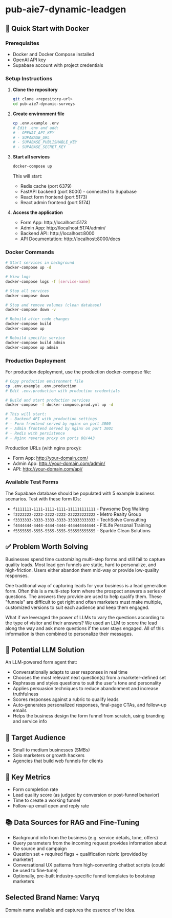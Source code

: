# pub-aie7-dynamic-leadgen

## 🚀 Quick Start with Docker

### Prerequisites
- Docker and Docker Compose installed
- OpenAI API key
- Supabase account with project credentials

### Setup Instructions

1. **Clone the repository**
   ```bash
   git clone <repository-url>
   cd pub-aie7-dynamic-surveys
   ```

2. **Create environment file**
   ```bash
   cp .env.example .env
   # Edit .env and add:
   # - OPENAI_API_KEY
   # - SUPABASE_URL
   # - SUPABASE_PUBLISHABLE_KEY
   # - SUPABASE_SECRET_KEY
   ```

3. **Start all services**
   ```bash
   docker-compose up
   ```

   This will start:
   - Redis cache (port 6379)
   - FastAPI backend (port 8000) - connected to Supabase
   - React form frontend (port 5173)
   - React admin frontend (port 5174)

4. **Access the application**
   - Form App: http://localhost:5173
   - Admin App: http://localhost:5174/admin/
   - Backend API: http://localhost:8000
   - API Documentation: http://localhost:8000/docs

### Docker Commands

```bash
# Start services in background
docker-compose up -d

# View logs
docker-compose logs -f [service-name]

# Stop all services
docker-compose down

# Stop and remove volumes (clean database)
docker-compose down -v

# Rebuild after code changes
docker-compose build
docker-compose up

# Rebuild specific service
docker-compose build admin
docker-compose up admin
```

### Production Deployment

For production deployment, use the production docker-compose file:

```bash
# Copy production environment file
cp .env.example .env.production
# Edit .env.production with production credentials

# Build and start production services
docker-compose -f docker-compose.prod.yml up -d

# This will start:
# - Backend API with production settings
# - Form frontend served by nginx on port 3000
# - Admin frontend served by nginx on port 3001  
# - Redis with persistence
# - Nginx reverse proxy on ports 80/443
```

Production URLs (with nginx proxy):
- Form App: http://your-domain.com/
- Admin App: http://your-domain.com/admin/
- API: http://your-domain.com/api/

### Available Test Forms
The Supabase database should be populated with 5 example business scenarios. Test with these form IDs:
- `f1111111-1111-1111-1111-111111111111` - Pawsome Dog Walking
- `f2222222-2222-2222-2222-222222222222` - Metro Realty Group
- `f3333333-3333-3333-3333-333333333333` - TechSolve Consulting
- `f4444444-4444-4444-4444-444444444444` - FitLife Personal Training
- `f5555555-5555-5555-5555-555555555555` - Sparkle Clean Solutions

## ✅ Problem Worth Solving

Businesses spend time customizing multi-step forms and still fail to capture quality leads. Most lead gen funnels are static, hard to personalize, and high-friction. Users either abandon them mid-way or provide low-quality responses.

One traditional way of capturing leads for your business is a lead generation form. Often this is a multi-step form where the prospect answers a series of questions. The answers they provide are used to help qualify them. These "funnels" are difficult to get right and often marketers must make multiple, customized versions to suit each audience and keep them engaged.

What if we leveraged the power of LLMs to vary the questions according to the type of visitor and their answers? We used an LLM to score the lead along the way and ask more questions if the user stays engaged. All of this information is then combined to personalize their messages.

## 🧠 Potential LLM Solution

An LLM-powered form agent that:

- Conversationally adapts to user responses in real time
- Chooses the most relevant next question(s) from a marketer-defined set
- Rephrases and styles questions to suit the user's tone and personality
- Applies persuasion techniques to reduce abandonment and increase truthfulness
- Scores responses against a rubric to qualify leads
- Auto-generates personalized responses, final-page CTAs, and follow-up emails
- Helps the business design the form funnel from scratch, using branding and service info

## 🎯 Target Audience

- Small to medium businesses (SMBs)
- Solo marketers or growth hackers
- Agencies that build web funnels for clients

## 📏 Key Metrics

- Form completion rate
- Lead quality score (as judged by conversion or post-funnel behavior)
- Time to create a working funnel
- Follow-up email open and reply rate

## 📚 Data Sources for RAG and Fine-Tuning

- Background info from the business (e.g. service details, tone, offers)
- Query parameters from the incoming request provides information about the source and campaign
- Question set + required flags + qualification rubric (provided by marketer)
- Conversational UX patterns from high-converting chatbot scripts (could be used to fine-tune)
- Optionally, pre-built industry-specific funnel templates to bootstrap marketers

## Selected Brand Name: Varyq

Domain name available and captures the essence of the idea.
